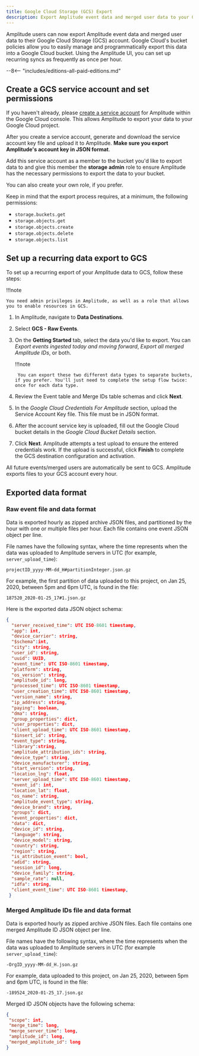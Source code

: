 ```yaml
---
title: Google Cloud Storage (GCS) Export
description: Export Amplitude event data and merged user data to your Google Cloud Storage (GCS) account.
---
```


Amplitude users can now export Amplitude event data and merged user data to their Google Cloud Storage (GCS) account. Google Cloud's bucket policies allow you to easily manage and programmatically export this data into a Google Cloud bucket. Using the Amplitude UI, you can set up recurring syncs as frequently as once per hour.

--8<-- "includes/editions-all-paid-editions.md"

## Create a GCS service account and set permissions

If you haven't already, please [create a service account](https://cloud.google.com/iam/docs/creating-managing-service-account-keys) for Amplitude within the Google Cloud console. This allows Amplitude to export your data to your Google Cloud project.

After you create a service account, generate and download the service account key file and upload it to Amplitude. **Make sure you export Amplitude's account key in JSON format**.

Add this service account as a member to the bucket you'd like to export data to and give this member the **storage admin** role to ensure Amplitude has the necessary permissions to export the data to your bucket.

You can also create your own role, if you prefer.

Keep in mind that the export process requires, at a minimum, the following permissions:

- `storage.buckets.get`
- `storage.objects.get`
- `storage.objects.create`
- `storage.objects.delete`
- `storage.objects.list`

## Set up a recurring data export to GCS

To set up a recurring export of your Amplitude data to GCS, follow these steps:

!!!note

    You need admin privileges in Amplitude, as well as a role that allows you to enable resources in GCS. 

1. In Amplitude, navigate to **Data Destinations**.
2. Select **GCS - Raw Events**.
3. On the **Getting Started** tab, select the data you'd like to export. You can *Export events ingested today and moving forward*, *Export all merged Amplitude IDs*, or both. 

    !!!note

        You can export these two different data types to separate buckets, if you prefer. You'll just need to complete the setup flow twice: once for each data type.

4. Review the Event table and Merge IDs table schemas and click **Next**. 
5. In the *Google Cloud Credentials For Amplitude* section, upload the Service Account Key file. This file must be in JSON format.
6. After the account service key is uploaded, fill out the Google Cloud bucket details in the *Google Cloud Bucket Details* section.
7. Click **Next**. Amplitude attempts a test upload to ensure the entered credentials work. If the upload is successful, click **Finish** to complete the GCS destination configuration and activation.

All future events/merged users are automatically be sent to GCS. Amplitude exports files to your GCS account every hour.

## Exported data format

### Raw event file and data format

Data is exported hourly as zipped archive JSON files, and partitioned by the hour with one or multiple files per hour. Each file contains one event JSON object per line.

File names have the following syntax, where the time represents when the data was uploaded to Amplitude servers in UTC (for example, `server_upload_time`):

`projectID_yyyy-MM-dd_H#partitionInteger.json.gz`

For example, the first partition of data uploaded to this project, on Jan 25, 2020, between 5pm and 6pm UTC, is found in the file:

`187520_2020-01-25_17#1.json.gz`

Here is the exported data JSON object schema:

```json
{
  "server_received_time": UTC ISO-8601 timestamp,
  "app": int,
  "device_carrier": string,
  "$schema":int,
  "city": string,
  "user_id": string,
  "uuid": UUID,
  "event_time": UTC ISO-8601 timestamp,
  "platform": string,
  "os_version": string,
  "amplitude_id": long,
  "processed_time": UTC ISO-8601 timestamp,
  "user_creation_time": UTC ISO-8601 timestamp,
  "version_name": string,
  "ip_address": string,
  "paying": boolean,
  "dma": string,
  "group_properties": dict,
  "user_properties": dict,
  "client_upload_time": UTC ISO-8601 timestamp,
  "$insert_id": string,
  "event_type": string,
  "library":string,
  "amplitude_attribution_ids": string,
  "device_type": string,
  "device_manufacturer": string,
  "start_version": string,
  "location_lng": float,
  "server_upload_time": UTC ISO-8601 timestamp,
  "event_id": int,
  "location_lat": float,
  "os_name": string,
  "amplitude_event_type": string,
  "device_brand": string,
  "groups": dict,
  "event_properties": dict,
  "data": dict,
  "device_id": string,
  "language": string,
  "device_model": string,
  "country": string,
  "region": string,
  "is_attribution_event": bool,
  "adid": string,
  "session_id": long,
  "device_family": string,
  "sample_rate": null,
  "idfa": string,
  "client_event_time": UTC ISO-8601 timestamp,
 }
```

### Merged Amplitude IDs file and data format

Data is exported hourly as zipped archive JSON files. Each file contains one merged Amplitude ID JSON object per line.

File names have the following syntax, where the time represents when the data was uploaded to Amplitude servers in UTC (for example `server_upload_time`):

`-OrgID_yyyy-MM-dd_H.json.gz`

For example, data uploaded to this project, on Jan 25, 2020, between 5pm and 6pm UTC, is found in the file:

`-189524_2020-01-25_17.json.gz`

Merged ID JSON objects have the following schema:

```json
{
 "scope": int,
 "merge_time": long,
 "merge_server_time": long,
 "amplitude_id": long,
 "merged_amplitude_id": long
}
```
